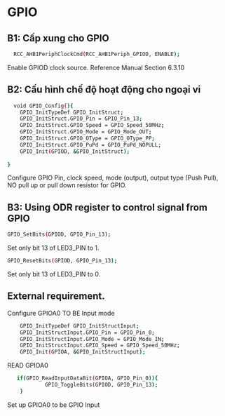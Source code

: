 
# GPIO

## B1: Cấp xung cho GPIO

```bash
  RCC_AHB1PeriphClockCmd(RCC_AHB1Periph_GPIOD, ENABLE);
```
Enable GPIOD clock source. Reference Manual Section 6.3.10
## B2: Cấu hình chế độ hoạt động cho ngoại vi
```bash
  void GPIO_Config(){
	GPIO_InitTypeDef GPIO_InitStruct;
	GPIO_InitStruct.GPIO_Pin = GPIO_Pin_13;
	GPIO_InitStruct.GPIO_Speed = GPIO_Speed_50MHz;
	GPIO_InitStruct.GPIO_Mode = GPIO_Mode_OUT;
	GPIO_InitStruct.GPIO_OType = GPIO_OType_PP;
	GPIO_InitStruct.GPIO_PuPd = GPIO_PuPd_NOPULL;
	GPIO_Init(GPIOD, &GPIO_InitStruct);
	
}
```
Configure GPIO Pin, clock speed, mode (output), output type (Push Pull), NO pull up or pull down resistor for GPIO. 

## B3: Using ODR  register to control signal from GPIO
```bash
GPIO_SetBits(GPIOD, GPIO_Pin_13);
```
Set only bit 13 of LED3_PIN to 1.
```bash
GPIO_ResetBits(GPIOD, GPIO_Pin_13);
```
Set only bit 13 of LED3_PIN to 0.


## External requirement.
Configure GPIOA0 TO BE Input mode
```bash
	GPIO_InitTypeDef GPIO_InitStructInput;
	GPIO_InitStructInput.GPIO_Pin = GPIO_Pin_0;
	GPIO_InitStructInput.GPIO_Mode = GPIO_Mode_IN;
	GPIO_InitStructInput.GPIO_Speed = GPIO_Speed_50MHz;
	GPIO_Init(GPIOA, &GPIO_InitStructInput);
```
READ GPIOA0
```bash
   if(GPIO_ReadInputDataBit(GPIOA, GPIO_Pin_0)){
			GPIO_ToggleBits(GPIOD, GPIO_Pin_13);
    }
```
Set up GPIOA0 to be GPIO Input


